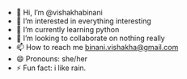- 👋 Hi, I’m @vishakhabinani
- 👀 I’m interested in everything interesting
- 🌱 I’m currently learning python
- 💞️ I’m looking to collaborate on nothing really
- 📫 How to reach me binani.vishakha@gmail.com
- 😄 Pronouns: she/her
- ⚡ Fun fact: i like rain.


